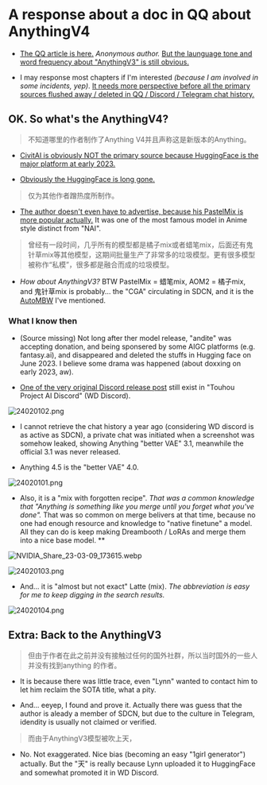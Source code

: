 # A response about a doc in QQ about AnythingV4 #

- [The QQ article is here.](https://docs.qq.com/doc/p/64b52b36f74e68f42f89733ab9901d57917c8575) *Anonymous author.* [But the launguage tone and word frequency about "AnythingV3" is still obvious.](./any3_qqid.md)

- I may response most chapters if I'm interested *(because I am involved in some incidents, yep)*. [It needs more perspective before all the primary sources flushed away / deleted in QQ / Discord / Telegram chat history.](https://www.historyskills.com/source-criticism/analysis/perspective/)

## OK. So what's the AnythingV4? ##

> 不知道哪里的作者制作了Anything V4并且声称这是新版本的Anything。

- [CivitAI is obviously NOT the primary source because HuggingFace is the major platform at early 2023.](https://civitai.com/models/4855/anythingelse-v4)

- [Obviously the HuggingFace is long gone.](https://huggingface.co/andite/anything-v4.0)

> 仅为其他作者蹭热度所制作。

- [The author doesn't even have to advertise, because his PastelMix is more popular actually.](https://civitai.com/models/5414?modelVersionId=6297) It was one of the most famous model in Anime style distinct from "NAI".

> 曾经有一段时间，几乎所有的模型都是橘子mix或者蜡笔mix，后面还有鬼针草mix等其他模型，这期间批量生产了非常多的垃圾模型。更有很多模型被称作“私模”，很多都是融合而成的垃圾模型。

- *How about AnythingV3?* BTW PastelMix = 蜡笔mix, AOM2 = 橘子mix, and 鬼针草mix is probably... the "CGA" circulating in SDCN, and it is the [AutoMBW](../ch01/autombw.md) I've mentioned.

### What I know then ###

- (Source missing) Not long after ther model release, "andite" was accepting donation, and being sponsered by some AIGC platforms (e.g. fantasy.ai), and disappeared and deleted the stuffs in Hugging face on June 2023. I believe some drama was happened (about doxxing on early 2023, aw). 

- [One of the very original Discord release post](https://discord.com/channels/930499730843250783/1063504188081971201/1063504188081971201) still exist in "Touhou Project AI Discord" (WD Discord).

![24020102.png](./img/24020102.png)

- I cannot retrieve the chat history a year ago (considering WD discord is as active as SDCN), a private chat was initiated when a screenshot was somehow leaked, showing Anything "better VAE" 3.1, meanwhile the official 3.1 was never released.

- Anything 4.5 is the "better VAE" 4.0.

![24020101.png](./img/24020101.png)

- Also, it is a "mix with forgotten recipe". *That was a common knowledge that "Anything is something like you merge until you forget what you've done".* That was so common on merge belivers at that time, because no one had enough resource and knowledge to "native finetune" a model. All they can do is keep making Dreambooth / LoRAs and merge them into a nice base model. **

![NVIDIA_Share_23-03-09_173615.webp](./img/NVIDIA_Share_23-03-09_173615.webp)

![24020103.png](./img/24020103.png)

- And... it is "almost but not exact" Latte (mix). *The abbreviation is easy for me to keep digging in the search results.*

![24020104.png](./img/24020104.png)

## Extra: Back to the AnythingV3 ##

> 但由于作者在此之前并没有接触过任何的国外社群，所以当时国外的一些人并没有找到anything 的作者。

- It is because there was little trace, even "Lynn" wanted to contact him to let him reclaim the SOTA title, what a pity.

- And... eeyep, I found and prove it. Actually there was guess that the author is aleady a member of SDCN, but due to the culture in Telegram, idendity is usually not claimed or verified.

> 而由于AnythingV3模型被吹上天，

- No. Not exaggerated. Nice bias (becoming an easy "1girl generator") actually. But the "天" is really because Lynn uploaded it to HuggingFace and somewhat promoted it in WD Discord.